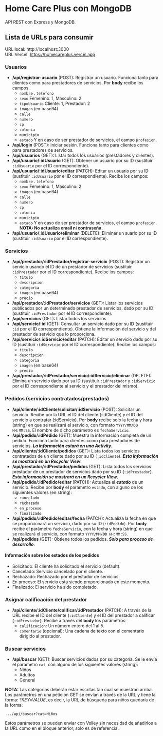 # Home Care Plus con MongoDB
API REST con Express y MongoDB.

## Lista de URLs para consumir

URL local: http://localhost:3000</br>
URL Vercel: https://homecareplus.vercel.app

### Usuarios

- **/api/registrar-usuario** (POST): Registrar un usuario. Funciona tanto para clientes como para prestadores de servicios. Por **body** recibe los campos:
    - `nombre`
    . `telefono`
    - `sexo` Femenino: 1, Masculino: 2
    - `tipoUsuario` Cliente: 1, Prestador: 2
    - `imagen` (en base64)
    - `calle`
    - `numero`
    - `cp`
    - `colonia`
    - `municipio`
    - `estado`
Y en caso de ser prestador de servicios, el campo `profesion`.
- **/api/login** (POST): Iniciar sesión. Funciona tanto para clientes como para prestadores de servicios.
- **/api/usuarios** (GET): Listar todos los usuarios (prestadores y clientes).
- **/api/usuario/:idUsuario** (GET): Obtener un usuario por su ID (sustituir `:idUsuario` por el ID correspondiente).
- **/api/usuario/:idUsuario/editar** (PATCH): Editar un usuario por su ID (sustituir `:idUsuario` por el ID correspondiente). Recibe los campos:
    - `nombre`
    . `telefono`
    - `sexo` Femenino: 1, Masculino: 2
    - `imagen` (en base64)
    - `calle`
    - `numero`
    - `cp`
    - `colonia`
    - `municipio`
    - `estado`
Y en caso de ser prestador de servicios, el campo `profesion`. **NOTA: No actualiza email ni contraseña.**
- **/api/usuario/:idUsuario/eliminar** (DELETE): Eliminar un suario por su ID (sustituir `:idUsuario` por el ID correspondiente).

### Servicios

- **/api/prestador/:idPrestador/registrar-servicio** (POST): Registrar un servicio usando el ID de un prestador de servicios (sustituir `:idPrestador` por el ID correspondiente). Recibe los campos:
    - `titulo`
    - `descripcion`
    - `categoria`
    - `imagen` (en base64)
    - `precio`
- **/api/prestador/:idPrestador/servicios** (GET): Listar los servicios publicados por un determinado prestador de servicios, dado por su ID (sustituir `:idPrestador` por el ID correspondiente).
- **/api/servicios** (GET): Listar todos los servicios.
- **/api/servicio/:id** (GET): Consultar un servicio dado por su ID (sustituir `:id` por el ID correspondiente). Obtiene la información del servicio y del prestador de servicio que lo proporciona.
- **/api/servicio/:idServicio/editar** (PATCH): Editar un servicio dado por su ID (sustituir `:idServicio` por el ID correspondiente). Recibe los campos: 
    - `titulo`
    - `descripcion`
    - `categoria`
    - `imagen` (en base64)
    - `precio`
- **/api/prestador/:idPrestador/servicio/:idServicio/eliminar** (DELETE): Elimina un servicio dado por su ID (sustituir `:idPrestador` y `:idServicio` por el ID correspondiente al servicio y el prestador del mismo).

### Pedidos (servicios contratados/prestados)

- **/api/cliente/:idCliente/solicitar/:idServicio** (POST): Solicitar un servicio. Recibe por la URL el ID del cliente (:idCliente) y el ID del servicio a contratar (:idServicio). Por **body** recibe solo la fecha y hora (string) en que se realizará el servicio, con formato `YYYY/MM/DD HH:MM:SS`. El nombre de dicho parámetro es `fechaServicio`.
- **/api/pedido/:idPedido** (GET): Muestra la información completa de un pedido. Funciona tanto para clientes como para prestadores de servicios. **_La información estará en una Activity_**.
- **/api/cliente/:idCliente/pedidos** (GET): Lista todos los servicios contratados de un cliente dado por su ID (`:idCliente`). **_Esta información se mostrará en un Recycler View_**.
- **/api/prestador/:idPrestador/pedidos** (GET): Lista todos los servicios prestador de un prestador de servicios dado por su ID (`:idPrestador`). **_Esta información se mostrará en un Recycler View_**.
- **/api/pedido/:idPedido/editar** (PATCH): Actualiza el ****_estado_**** de un servicio. Recibe por **body** el parámetro `estado`, con alguno de los siguientes valores (en string):
    - `cancelado`
    - `rechazado`
    - `en_proceso`
    - `finalizado`
- **/api/pedido/:idPedido/editar/fecha** (PATCH): Actualiza la fecha en que se proporcionará un servicio, dado por su ID (`:idPedido`). Por **body** recibe el parámetro `fechaServicio`, con la fecha y hora (string) en que se realizará el servicio, con formato `YYYY/MM/DD HH:MM:SS`.
- **/api/pedidos** (GET): Obtiene todos los pedidos. **_Solo para proceso de desarrollo_**.

#### Información sobre los estados de los pedidos
- Solicitado: El cliente ha solicitado el servicio (default).
- Cancelado: Servicio cancelado por el cliente.
- Rechazado: Rechazado por el prestador de servicios.
- En proceso: El servicio esta siendo proporcionado en este momento.
- Finalizado: El servicio ha sido completado.

### Asignar calificación del prestador

- **/api/cliente/:idCliente/calificar/:idPrestador** (PATCH): A través de la URL recibe el ID del cliente (`:idCliente`) y el ID del prestador a calificar (`:idPrestador`). Recibe a través del **body** los parámetros:
    - `calificacion`: Un número entero del 1 al 5.
    - `comentario` (opcional): Una cadena de texto con el comentario dirigido al prestador.

### Buscar servicios
- **/api/buscar** (GET): Buscar servicios dados por su categoría. Se le envía el parámetro `cat`, con alguno de los siguientes valores (string):
    - Niños
    - Adultos
    - General

**NOTA:** Las categorías deberán estar escritas tan cual se muestran arriba. Los parámetros en una petición GET se envían a través de la URL y tiene la forma: _?KEY=VALUE_, es decir, la URL de búsqueda para niños quedaría de la forma:
```
.../api/buscar?cat=Niños
```
Estos parámetros se pueden enviar con Volley sin necesidad de añadirlos a la URL como en el bloque anterior, solo es de referencia.